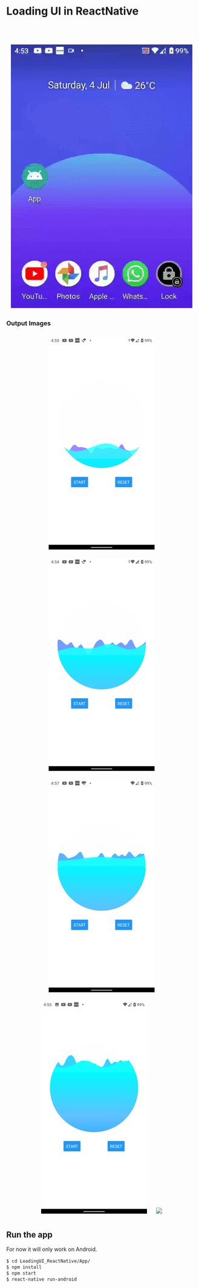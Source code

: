 # Loading UI in ReactNative
<br><br>

<p align="center">
<img style="padding:4px" src="/output/output.gif" width="480"/>
</p>

### Output Images
<p align="center">
  <img style="padding:10px" src="/output/1.png" width="280" />
  <img style="padding:10px" src="/output/2.png" width="280" /> 
  <img style="padding:10px" src="/output/3.png" width="280" />
  <img style="padding:10px" src="/output/4.png" width="280" />
  <img style="padding:10px" src="/output/5" width="280" />
</p>

## Run the app
For now it will only work on Android.
```
$ cd LoadingUI_ReactNative/App/
$ npm install
$ npm start
$ react-native run-android
```

